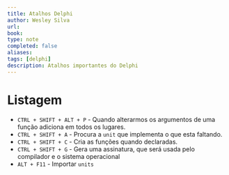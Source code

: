 ```yaml
---
title: Atalhos Delphi
author: Wesley Silva
url:
book:
type: note
completed: false
aliases:
tags: [delphi]
description: Atalhos importantes do Delphi
---
```

# Listagem
- `CTRL + SHIFT + ALT + P` - Quando alterarmos os argumentos de uma função adiciona em todos os lugares.
- `CTRL + SHIFT + A` - Procura a `unit` que implementa o que esta faltando.
- `CTRL + SHIFT + C` - Cria as funções quando declaradas.
- `CTRL + SHIFT + G` - Gera uma assinatura, que será usada pelo compilador e o sistema operacional
- `ALT + F11` - Importar `units`